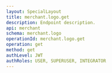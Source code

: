 ```yaml
---
layout: SpecialLayout
title: merchant.logo.get
description: Endpoint description.
api: merchant
schema: merchant.logo
operationId: merchant.logo.get
operation: get
method: get
authLevel: JWT
authRoles: USER, SUPERUSER, INTEGRATOR
---
```


